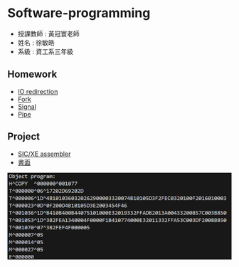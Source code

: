 # Software-programming
+ 授課教師 : 黃冠寰老師
+ 姓名 : 徐敏皓
+ 系級 : 資工系三年級
## Homework
+ [IO redirection](https://github.com/minhao920201/Software-programming/blob/main/IO%20redirection/Homework.c)
+ [Fork](https://github.com/minhao920201/Software-programming/blob/main/Fork/homework.c)
+ [Signal](https://github.com/minhao920201/Software-programming/blob/main/Signal/signal2-exec.c)
+ [Pipe](https://github.com/minhao920201/Software-programming/blob/main/Pipe/homework.c)
## Project
+ [SIC/XE assembler](https://github.com/minhao920201/Software-programming/blob/main/Project/project.py)
+ [書面](https://github.com/minhao920201/Software-programming/blob/main/Project/%E7%B3%BB%E7%B5%B1%E7%A8%8B%E5%BC%8F%E6%9B%B8%E9%9D%A2%E5%A0%B1%E5%91%8A.pdf)

![image](https://github.com/minhao920201/Software-programming/blob/main/Project/result.png)
